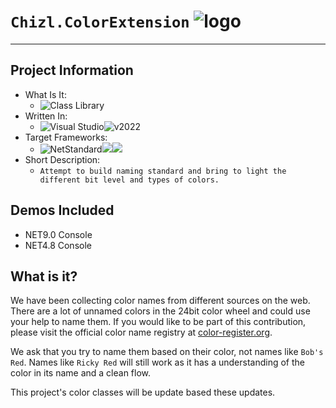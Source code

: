 ﻿# `Chizl.ColorExtension` ![`logo`](https://github.com/gavin1970/Chizl.ColorExtension/blob/master/Chizl.ColorExtension/docs/Chizl.ColorExtension.png)
<hr/>

## Project Information
- What Is It: 
	- ![Class Library](https://img.shields.io/badge/Multi_Platform-Class_Library-orange)
- Written In: 
	- ![Visual Studio](https://badgen.net/badge/icon/VisualStudio?color=blue&icon=visualstudio&label)![v2022](https://badgen.net/badge/visualstudio/2022/red?labelColor=blue&color=red&label)
- Target Frameworks: 
	- ![NetStandard](https://img.shields.io/badge/.NET_Standard-gray)![](https://img.shields.io/badge/v2.0-red)![](https://img.shields.io/badge/v2.1-blue)
- Short Description:
	- `Attempt to build naming standard and bring to light the different bit level and types of colors.`


## Demos Included
- NET9.0 Console
- NET4.8 Console


## What is it?
We have been collecting color names from different sources on the web.  There are a lot of unnamed colors in the 24bit color wheel and could use your help to name them.  If you would like to be part of this contribution, please visit the official color name registry at [color-register.org](https://color-register.org/).

We ask that you try to name them based on their color, not names like `Bob's Red`.  Names like `Ricky Red` will still work as it has a understanding of the color in its name and a clean flow.

This project's color classes will be update based these updates.
